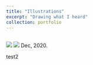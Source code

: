 ```yaml
---
title: "Illustrations"
excerpt: "Drawing what I heard"
collection: portfolio
---
```


<br/><img src='coquerel3/images/Train_Nuit.png'>
![](Train_Nuit.jpg)
Dec, 2020.

test2
